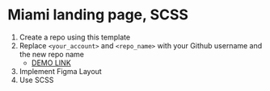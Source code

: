 # Miami landing page, SCSS
1. Create a repo using this template
2. Replace `<your_account>` and `<repo_name>` with your Github username and the new repo name
    - [DEMO LINK](https://DimaBrushnivsky.github.io/miami_landing-page/)
3. Implement Figma Layout
4. Use SCSS
